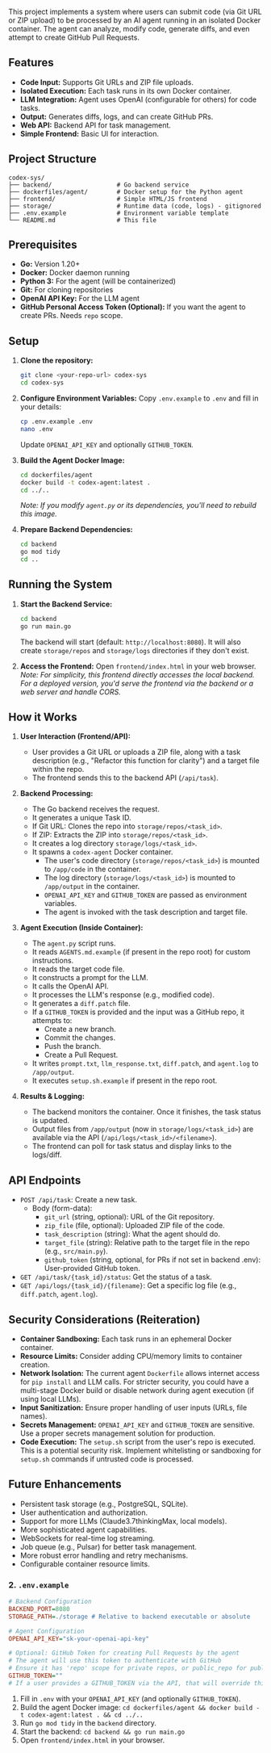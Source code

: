 

This project implements a system where users can submit code (via Git URL or ZIP upload) to be processed by an AI agent running in an isolated Docker container. The agent can analyze, modify code, generate diffs, and even attempt to create GitHub Pull Requests.

## Features

*   **Code Input:** Supports Git URLs and ZIP file uploads.
*   **Isolated Execution:** Each task runs in its own Docker container.
*   **LLM Integration:** Agent uses OpenAI (configurable for others) for code tasks.
*   **Output:** Generates diffs, logs, and can create GitHub PRs.
*   **Web API:** Backend API for task management.
*   **Simple Frontend:** Basic UI for interaction.

## Project Structure

```
codex-sys/
├── backend/                  # Go backend service
├── dockerfiles/agent/        # Docker setup for the Python agent
├── frontend/                 # Simple HTML/JS frontend
├── storage/                  # Runtime data (code, logs) - gitignored
├── .env.example              # Environment variable template
└── README.md                 # This file
```

## Prerequisites

*   **Go:** Version 1.20+
*   **Docker:** Docker daemon running
*   **Python 3:** For the agent (will be containerized)
*   **Git:** For cloning repositories
*   **OpenAI API Key:** For the LLM agent
*   **GitHub Personal Access Token (Optional):** If you want the agent to create PRs. Needs `repo` scope.

## Setup

1.  **Clone the repository:**
    ```bash
    git clone <your-repo-url> codex-sys
    cd codex-sys
    ```

2.  **Configure Environment Variables:**
    Copy `.env.example` to `.env` and fill in your details:
    ```bash
    cp .env.example .env
    nano .env
    ```
    Update `OPENAI_API_KEY` and optionally `GITHUB_TOKEN`.

3.  **Build the Agent Docker Image:**
    ```bash
    cd dockerfiles/agent
    docker build -t codex-agent:latest .
    cd ../..
    ```
    *Note: If you modify `agent.py` or its dependencies, you'll need to rebuild this image.*

4.  **Prepare Backend Dependencies:**
    ```bash
    cd backend
    go mod tidy
    cd ..
    ```

## Running the System

1.  **Start the Backend Service:**
    ```bash
    cd backend
    go run main.go
    ```
    The backend will start (default: `http://localhost:8080`). It will also create `storage/repos` and `storage/logs` directories if they don't exist.

2.  **Access the Frontend:**
    Open `frontend/index.html` in your web browser.
    *Note: For simplicity, this frontend directly accesses the local backend. For a deployed version, you'd serve the frontend via the backend or a web server and handle CORS.*

## How it Works

1.  **User Interaction (Frontend/API):**
    *   User provides a Git URL or uploads a ZIP file, along with a task description (e.g., "Refactor this function for clarity") and a target file within the repo.
    *   The frontend sends this to the backend API (`/api/task`).

2.  **Backend Processing:**
    *   The Go backend receives the request.
    *   It generates a unique Task ID.
    *   If Git URL: Clones the repo into `storage/repos/<task_id>`.
    *   If ZIP: Extracts the ZIP into `storage/repos/<task_id>`.
    *   It creates a log directory `storage/logs/<task_id>`.
    *   It spawns a `codex-agent` Docker container.
        *   The user's code directory (`storage/repos/<task_id>`) is mounted to `/app/code` in the container.
        *   The log directory (`storage/logs/<task_id>`) is mounted to `/app/output` in the container.
        *   `OPENAI_API_KEY` and `GITHUB_TOKEN` are passed as environment variables.
        *   The agent is invoked with the task description and target file.

3.  **Agent Execution (Inside Container):**
    *   The `agent.py` script runs.
    *   It reads `AGENTS.md.example` (if present in the repo root) for custom instructions.
    *   It reads the target code file.
    *   It constructs a prompt for the LLM.
    *   It calls the OpenAI API.
    *   It processes the LLM's response (e.g., modified code).
    *   It generates a `diff.patch` file.
    *   If a `GITHUB_TOKEN` is provided and the input was a GitHub repo, it attempts to:
        *   Create a new branch.
        *   Commit the changes.
        *   Push the branch.
        *   Create a Pull Request.
    *   It writes `prompt.txt`, `llm_response.txt`, `diff.patch`, and `agent.log` to `/app/output`.
    *   It executes `setup.sh.example` if present in the repo root.

4.  **Results & Logging:**
    *   The backend monitors the container. Once it finishes, the task status is updated.
    *   Output files from `/app/output` (now in `storage/logs/<task_id>`) are available via the API (`/api/logs/<task_id>/<filename>`).
    *   The frontend can poll for task status and display links to the logs/diff.

## API Endpoints

*   `POST /api/task`: Create a new task.
    *   Body (form-data):
        *   `git_url` (string, optional): URL of the Git repository.
        *   `zip_file` (file, optional): Uploaded ZIP file of the code.
        *   `task_description` (string): What the agent should do.
        *   `target_file` (string): Relative path to the target file in the repo (e.g., `src/main.py`).
        *   `github_token` (string, optional, for PRs if not set in backend .env): User-provided GitHub token.
*   `GET /api/task/{task_id}/status`: Get the status of a task.
*   `GET /api/logs/{task_id}/{filename}`: Get a specific log file (e.g., `diff.patch`, `agent.log`).

## Security Considerations (Reiteration)

*   **Container Sandboxing:** Each task runs in an ephemeral Docker container.
*   **Resource Limits:** Consider adding CPU/memory limits to container creation.
*   **Network Isolation:** The current agent `Dockerfile` allows internet access for `pip install` and LLM calls. For stricter security, you could have a multi-stage Docker build or disable network during agent execution (if using local LLMs).
*   **Input Sanitization:** Ensure proper handling of user inputs (URLs, file names).
*   **Secrets Management:** `OPENAI_API_KEY` and `GITHUB_TOKEN` are sensitive. Use a proper secrets management solution for production.
*   **Code Execution:** The `setup.sh` script from the user's repo is executed. This is a potential security risk. Implement whitelisting or sandboxing for `setup.sh` commands if untrusted code is processed.

## Future Enhancements

*   Persistent task storage (e.g., PostgreSQL, SQLite).
*   User authentication and authorization.
*   Support for more LLMs (Claude3.7thinkingMax, local models).
*   More sophisticated agent capabilities.
*   WebSockets for real-time log streaming.
*   Job queue (e.g., Pulsar) for better task management.
*   More robust error handling and retry mechanisms.
*   Configurable container resource limits.

### 2. `.env.example`

```ini
# Backend Configuration
BACKEND_PORT=8080
STORAGE_PATH=./storage # Relative to backend executable or absolute

# Agent Configuration
OPENAI_API_KEY="sk-your-openai-api-key"

# Optional: GitHub Token for creating Pull Requests by the agent
# The agent will use this token to authenticate with GitHub
# Ensure it has 'repo' scope for private repos, or public_repo for public ones.
GITHUB_TOKEN=""
# If a user provides a GITHUB_TOKEN via the API, that will override this one for that specific task.
```


1.  Fill in `.env` with your `OPENAI_API_KEY` (and optionally `GITHUB_TOKEN`).
2.  Build the agent Docker image: `cd dockerfiles/agent && docker build -t codex-agent:latest . && cd ../..`
3.  Run `go mod tidy` in the `backend` directory.
4.  Start the backend: `cd backend && go run main.go`
5.  Open `frontend/index.html` in your browser.



